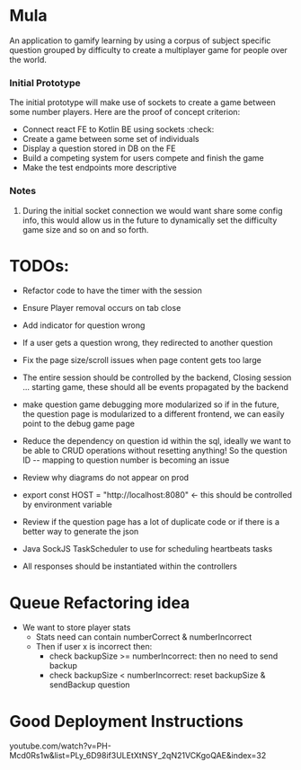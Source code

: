 # Mula

An application to gamify learning by using a corpus of subject specific question
grouped by difficulty to create a multiplayer game for people over the world.

### Initial Prototype

The initial prototype will make use of sockets to create a game between some number
players. Here are the proof of concept criterion:

- Connect react FE to Kotlin BE using sockets :check:
- Create a game between some set of individuals
- Display a question stored in DB on the FE
- Build a competing system for users compete and finish the game
- Make the test endpoints more descriptive

### Notes

1. During the initial socket connection we would want share some config info,
   this would allow us in the future to dynamically set the difficulty game size
   and so on and so forth.

# TODOs:

- Refactor code to have the timer with the session
- Ensure Player removal occurs on tab close
- Add indicator for question wrong
- If a user gets a question wrong, they redirected to another question
- Fix the page size/scroll issues when page content gets too large

- The entire session should be controlled by the backend,
  Closing session ... starting game, these should all be events
  propagated by the backend

- make question game debugging more modularized so if in the future,
  the question page is modularized to a different frontend, we can easily
  point to the debug game page

- Reduce the dependency on question id within the sql, ideally we want to be able
  to CRUD operations without resetting anything! So the question ID -- mapping to
  question number is becoming an issue

- Review why diagrams do not appear on prod

- export const HOST = "http://localhost:8080" <- this should be controlled by environment variable
- Review if the question page has a lot of duplicate code or if there is a better way
  to generate the json
- Java SockJS TaskScheduler to use for scheduling heartbeats tasks

- All responses should be instantiated within the controllers

# Queue Refactoring idea

- We want to store player stats
    - Stats need can contain numberCorrect & numberIncorrect
    - Then if user x is incorrect then:
        - check backupSize >= numberIncorrect: then no need to send backup
        - check backupSize <  numberIncorrect: reset backupSize & sendBackup question

# Good Deployment Instructions

youtube.com/watch?v=PH-Mcd0Rs1w&list=PLy_6D98if3ULEtXtNSY_2qN21VCKgoQAE&index=32
